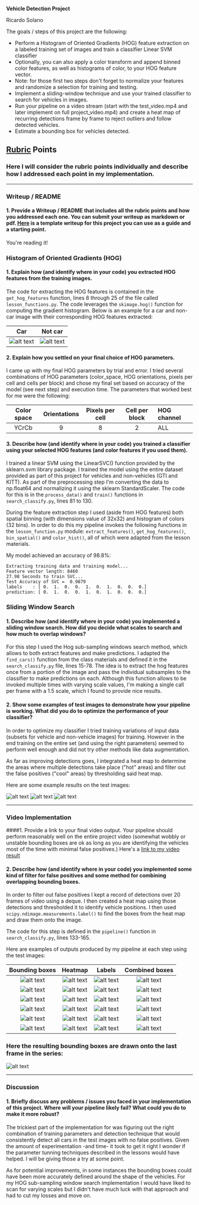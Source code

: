 **Vehicle Detection Project**

Ricardo Solano

The goals / steps of this project are the following:

* Perform a Histogram of Oriented Gradients (HOG) feature extraction on a labeled training set of images and train a classifier Linear SVM classifier
* Optionally, you can also apply a color transform and append binned color features, as well as histograms of color, to your HOG feature vector. 
* Note: for those first two steps don't forget to normalize your features and randomize a selection for training and testing.
* Implement a sliding-window technique and use your trained classifier to search for vehicles in images.
* Run your pipeline on a video stream (start with the test_video.mp4 and later implement on full project_video.mp4) and create a heat map of recurring detections frame by frame to reject outliers and follow detected vehicles.
* Estimate a bounding box for vehicles detected.

[//]: # (Image References)
[image1]: ./output_images/hog_car.png
[image2]: ./output_images/hog_notcar.png
[image3]: ./output_images/test_bboxes_out1.png
[image4]: ./output_images/test_bboxes_out2.png
[image5]: ./output_images/test_bboxes_out3.png
[image6]: ./output_images/test_bboxes_out4.png
[image7]: ./output_images/test_bboxes_out5.png
[image8]: ./output_images/test_bboxes_out6.png
[image9]: ./output_images/test_out1.png
[image10]: ./output_images/test_out2.png
[image11]: ./output_images/test_out3.png
[image12]: ./output_images/test_out4.png
[image13]: ./output_images/test_out5.png
[image14]: ./output_images/test_out6.png
[image15]: ./output_images/test_heatmap_out1.png
[image16]: ./output_images/test_heatmap_out2.png
[image17]: ./output_images/test_heatmap_out3.png
[image18]: ./output_images/test_heatmap_out4.png
[image19]: ./output_images/test_heatmap_out5.png
[image20]: ./output_images/test_heatmap_out6.png
[image21]: ./output_images/test_labels_out1.png
[image22]: ./output_images/test_labels_out2.png
[image23]: ./output_images/test_labels_out3.png
[image24]: ./output_images/test_labels_out4.png
[image25]: ./output_images/test_labels_out5.png
[image26]: ./output_images/test_labels_out6.png
[video1]: ./project_video.mp4

## [Rubric](https://review.udacity.com/#!/rubrics/513/view) Points
### Here I will consider the rubric points individually and describe how I addressed each point in my implementation.  

---
### Writeup / README

#### 1. Provide a Writeup / README that includes all the rubric points and how you addressed each one.  You can submit your writeup as markdown or pdf.  [Here](https://github.com/udacity/CarND-Vehicle-Detection/blob/master/writeup_template.md) is a template writeup for this project you can use as a guide and a starting point.  

You're reading it!

### Histogram of Oriented Gradients (HOG)

#### 1. Explain how (and identify where in your code) you extracted HOG features from the training images.

The code for extracting the HOG features is contained in the `get_hog_features` function, lines 8 through 25 of the file called `lesson_functions.py`. The code leverages the `skimage.hog()` function for computing the gradient histogram. Below is an example for a car and non-car image with their corresponding HOG features extracted:

Car                | Not car
:-----------------:|:-------------------------:
![alt text][image1]| ![alt text][image2]

#### 2. Explain how you settled on your final choice of HOG parameters.

I came up with my final HOG parameters by trial and error. I tried several combinations of HOG parameters (color_space, HOG orientations, pixels per cell and cells per block) and chose my final set based on accuracy of the model (see next step) and execution time. The parameters that worked best for me were the following:

Color space | Orientations | Pixels per cell | Cell per block | HOG channel
:----------:|:------------:|:---------------:|:--------------:|:-----------
YCrCb       |      9       |        8        |        2       |     ALL


#### 3. Describe how (and identify where in your code) you trained a classifier using your selected HOG features (and color features if you used them).

I trained a linear SVM using the LinearSVC() function provided by the sklearn.svm library package. I trained the model using the entire dataset provided as part of this project for vehicles and non-vehicles (GTI and KITT). As part of the preprocessing step I'm converting the data to np.float64 and normalizing it using the sklearn StandardScaler. The code for this is in the `process_data()` and `train()` functions in `search_classify.py`, lines 81 to 130. 

During the feature extraction step I used (aside from HOG features) both spatial binning (with dimensions value of 32x32) and histogram of colors (32 bins). In order to do this my pipeline invokes the following functions in the `lesson_function.py` module: `extract_features()`, `get_hog_features()`, `bin_spatial()` and `color_hist()`, all of which were adapted from the lesson materials.

My model achieved an accuracy of 98.8%:
```
Extracting training data and training model...
Feature vector length: 8460
27.98 Seconds to train SVC...
Test Accuracy of SVC =  0.9879
labels    : [ 0.  1.  0.  0.  1.  0.  1.  0.  0.  0.]
prediction: [ 0.  1.  0.  0.  1.  0.  1.  0.  0.  0.]
```

### Sliding Window Search

#### 1. Describe how (and identify where in your code) you implemented a sliding window search.  How did you decide what scales to search and how much to overlap windows?

For this step I used the Hog sub-sampling windows search method, which allows to both extract features and make predictions. I adapted the `find_cars()` function from the class materials and defined it in the `search_classify.py` file, lines 15-78. The idea is to extract the hog features once from a portion of the image and pass the individual subsamples to the classifier to make predictions on each. Although this function allows to be invoked multiple times with varying scale values, I'm making a single call per frame with a 1.5 scale, which I found to provide nice results. 

#### 2. Show some examples of test images to demonstrate how your pipeline is working.  What did you do to optimize the performance of your classifier?

In order to optimize my classifier I tried training variations of input data (subsets for vehicle and non-vehicle images) for training. However in the end training on the entire set (and using the right parameters) seemed to perform well enough and did not try other methods like data augmentation.

As far as improving detections goes, I integrated a heat map to determine the areas where multiple detections take place ("hot" areas) and filter out the false positives ("cool" areas) by thresholding said heat map.

Here are some example results on the test images:

![alt text][image11]
![alt text][image12]
![alt text][image14]


---

### Video Implementation

####1. Provide a link to your final video output.  Your pipeline should perform reasonably well on the entire project video (somewhat wobbly or unstable bounding boxes are ok as long as you are identifying the vehicles most of the time with minimal false positives.)
Here's a [link to my video result](./project_video.mp4)


#### 2. Describe how (and identify where in your code) you implemented some kind of filter for false positives and some method for combining overlapping bounding boxes.

In order to filter out false positives I kept a record of detections over 20 frames of video using a deque. I then created a heat map using those detections and thresholded it to identify vehicle positions. I then used `scipy.ndimage.measurements.label()` to find the boxes from the heat map and draw them onto the image. 

The code for this step is defined in the `pipeline()` function in `search_classify.py`, lines 133-165.

Here are examples of outputs produced by my pipeline at each step using the test images:

Bounding boxes     | Heatmap              |Labels              | Combined boxes
:-----------------:|:--------------------:|:------------------:|:---------------------:
![alt text][image3]| ![alt text][image15] |![alt text][image21]|![alt text][image9]
![alt text][image4]| ![alt text][image16] |![alt text][image22]|![alt text][image10]
![alt text][image5]| ![alt text][image17] |![alt text][image23]|![alt text][image11]
![alt text][image6]| ![alt text][image18] |![alt text][image24]|![alt text][image12]
![alt text][image7]| ![alt text][image19] |![alt text][image25]|![alt text][image13]
![alt text][image8]| ![alt text][image20] |![alt text][image26]|![alt text][image14]


### Here the resulting bounding boxes are drawn onto the last frame in the series:

![alt text][image14]

---

### Discussion

#### 1. Briefly discuss any problems / issues you faced in your implementation of this project.  Where will your pipeline likely fail?  What could you do to make it more robust?

The trickiest part of the implementation for was figuring out the right combination of training parameters and detection technique that would consistently detect all cars in the test images with no false positives. Given the amount of experimentation -and time- it took to get it right I wonder if the parameter tunning techniques described in the lessons would have helped. I will be giving those a try at some point.

As for potential improvements, in some instances the bounding boxes could have been more accurately defined around the shape of the vehicles. For my HOG sub-sampling window search implementation I would have liked to scan for varying scales but I didn't have much luck with that approach and had to cut my losses and move on.

